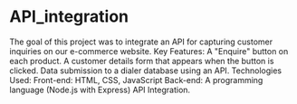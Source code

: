 # API_integration
The goal of this project was to integrate an API for capturing customer inquiries on our e-commerce website.
         Key Features: 
A "Enquire" button on each product.
A customer details form that appears when the button is clicked.
Data submission to a dialer database using an API.
        Technologies Used:
Front-end: HTML, CSS, JavaScript
Back-end: A programming language (Node.js with Express)
API Integration.
